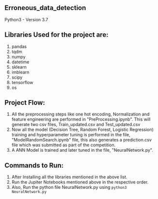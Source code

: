 ## Erroneous_data_detection

Python3 - Version 3.7

## Libraries Used for the project are:
1) pandas 
2) tqdm 
3) numpy 
4) datetime
5) sklearn
6) imblearn
7) scipy
8) tensorflow 
9) os

## Project Flow:
1) All the preprocessing steps like one hot encoding, Normalization and feature engineering are performed in "PreProcessing.ipynb". This will generate two csv files, Train_updated.csv and Test_updated.csv
2) Now all the model (Decision Tree, Random Forest, Logistic Regression) training and hyperparameter tuning is performed in the file, "ModelRandomSearch.ipynb" file, this also generates a prediction.csv file which was submitted as part of the competition.
3) A ANN Model is trained and later tuned in the file, "NeuralNetwork.py".


## Commands to Run:
1) After Installing all the libraries mentioned in the above list.
2) Run the Jupiter Notebooks mentioned above in the respective order.
3) Also, Run the python file NeuralNetwork.py using `python3 NeuralNetwork.py`
